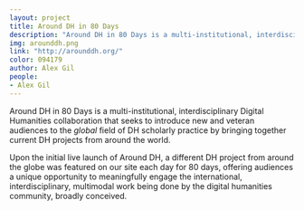 ```yaml
---
layout: project
title: Around DH in 80 Days
description: "Around DH in 80 Days is a multi-institutional, interdisciplinary Digital Humanities collaboration that seeks to introduce new and veteran audiences to the global field of DH scholarly practice by bringing together current DH projects from around the world."
img: arounddh.png
link: "http://arounddh.org/"
color: 094179
author: Alex Gil
people:
- Alex Gil
---
```


Around DH in 80 Days is a multi-institutional, interdisciplinary Digital Humanities collaboration that seeks to introduce new and veteran audiences to the <em>global</em> field of DH scholarly practice by bringing together current DH projects from around the world.

Upon the initial live launch of Around DH, a different DH project from around the globe was featured on our site each day for 80 days, offering audiences a unique opportunity to meaningfully engage the international, interdisciplinary, multimodal work being done by the digital humanities community, broadly conceived.